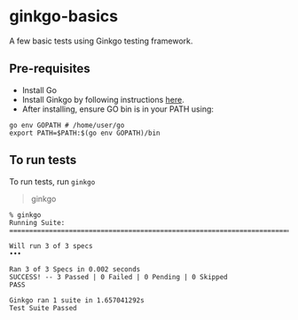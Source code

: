 # ginkgo-basics

A few basic tests using Ginkgo testing framework.

## Pre-requisites

- Install Go
- Install Ginkgo by following instructions [here](https://onsi.github.io/ginkgo/#installing-ginkgo).
- After installing, ensure GO bin is in your PATH using: 
```
go env GOPATH # /home/user/go
export PATH=$PATH:$(go env GOPATH)/bin
```

## To run tests
To run tests, run `ginkgo`
> ginkgo
```
% ginkgo
Running Suite: 
=================================================================================

Will run 3 of 3 specs
•••

Ran 3 of 3 Specs in 0.002 seconds
SUCCESS! -- 3 Passed | 0 Failed | 0 Pending | 0 Skipped
PASS

Ginkgo ran 1 suite in 1.657041292s
Test Suite Passed
```
